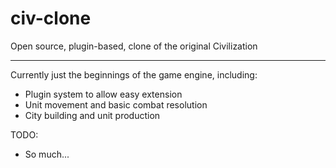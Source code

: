 # civ-clone

Open source, plugin-based, clone of the original Civilization

---

Currently just the beginnings of the game engine, including:

  - Plugin system to allow easy extension
  - Unit movement and basic combat resolution
  - City building and unit production

TODO:

  - So much...
